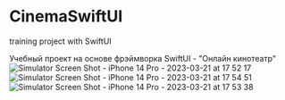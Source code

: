 # CinemaSwiftUI
training project with SwiftUI

Учебный проект на основе фрэймворка SwiftUI - "Онлайн кинотеатр"
![Simulator Screen Shot - iPhone 14 Pro - 2023-03-21 at 17 52 17](https://user-images.githubusercontent.com/111554076/226648423-6b86839d-18e6-4981-9650-1c8e66d51103.png)
![Simulator Screen Shot - iPhone 14 Pro - 2023-03-21 at 17 54 51](https://user-images.githubusercontent.com/111554076/226648446-526fe602-270f-4e93-a8c3-a4023ab9b04e.png)
![Simulator Screen Shot - iPhone 14 Pro - 2023-03-21 at 17 53 38](https://user-images.githubusercontent.com/111554076/226648460-d85e3699-24eb-4613-a278-dfc4be610eca.png)
